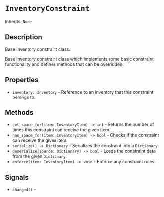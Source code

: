 # `InventoryConstraint`

Inherits: `Node`

## Description

Base inventory constraint class.

Base inventory constraint class which implements some basic constraint functionality and defines methods that can be overridden.

## Properties

* `inventory: Inventory` - Reference to an inventory that this constraint belongs to.

## Methods

* `get_space_for(item: InventoryItem) -> int` - Returns the number of times this constraint can receive the given item.
* `has_space_for(item: InventoryItem) -> bool` - Checks if the constraint can receive the given item.
* `serialize() -> Dictionary` - Serializes the constraint into a `Dictionary`.
* `deserialize(source: Dictionary) -> bool` - Loads the constraint data from the given `Dictionary`.
* `enforce(item: InventoryItem) -> void` - Enforce any constraint rules.

## Signals

* `changed()` - 

